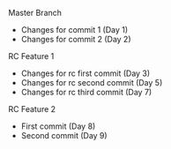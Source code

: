 Master Branch

- Changes for commit 1 (Day 1)
- Changes for commit 2 (Day 2)


RC Feature 1

- Changes for rc first commit (Day 3)
- Changes for rc second commit (Day 5)
- Changes for rc third commit (Day 7)

RC Feature 2

- First commit (Day 8)
- Second commit (Day 9)
